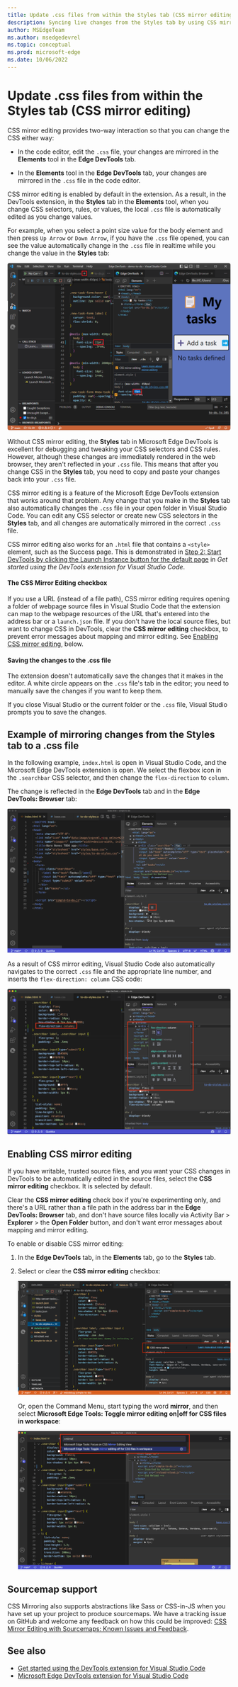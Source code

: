 ```yaml
---
title: Update .css files from within the Styles tab (CSS mirror editing)
description: Syncing live changes from the Styles tab by using CSS mirror editing in the Microsoft Edge Developer Tools extension for Visual Studio Code.
author: MSEdgeTeam
ms.author: msedgedevrel
ms.topic: conceptual
ms.prod: microsoft-edge
ms.date: 10/06/2022
---
```

# Update .css files from within the Styles tab (CSS mirror editing)

CSS mirror editing provides two-way interaction so that you can change the CSS either way:

*  In the code editor, edit the `.css` file, your changes are mirrored in the **Elements** tool in the **Edge DevTools** tab.

*  In the **Elements** tool in the **Edge DevTools** tab, your changes are mirrored in the `.css` file in the code editor.

CSS mirror editing is enabled by default in the extension.  As a result, in the DevTools extension, in the **Styles** tab in the **Elements** tool, when you change CSS selectors, rules, or values, the local `.css` file is automatically edited as you change values.

For example, when you select a point size value for the body element and then press `Up Arrow` or `Down Arrow`, if you have the `.css` file opened, you can see the value automatically change in the `.css` file in realtime while you change the value in the **Styles** tab:

![Live editing of the .css file when you change values in the Styles tab](./css-mirror-editing-styles-tab-images/live-mirror-editing.png)

Without CSS mirror editing, the **Styles** tab in Microsoft Edge DevTools is excellent for debugging and tweaking your CSS selectors and CSS rules.  However, although these changes are immediately rendered in the web browser, they aren't reflected in your `.css` file.  This means that after you change CSS in the **Styles** tab, you need to copy and paste your changes back into your `.css` file.

CSS mirror editing is a feature of the Microsoft Edge DevTools extension that works around that problem.  Any change that you make in the **Styles** tab also automatically changes the `.css` file in your open folder in Visual Studio Code.  You can edit any CSS selector or create new CSS selectors in the **Styles** tab, and all changes are automatically mirrored in the correct `.css` file.

CSS mirror editing also works for an `.html` file that contains a `<style>` element, such as the Success page.  This is demonstrated in [Step 2: Start DevTools by clicking the Launch Instance button for the default page](./get-started#step-2-start-devtools-by-clicking-the-launch-instance-button-for-the-default-page) in _Get started using the DevTools extension for Visual Studio Code_.


#### The CSS Mirror Editing checkbox

If you use a URL (instead of a file path), CSS mirror editing requires opening a folder of webpage source files in Visual Studio Code that the extension can map to the webpage resources of the URL that's entered into the address bar or a `launch.json` file.  If you don't have the local source files, but want to change CSS in DevTools, clear the **CSS mirror editing** checkbox, to prevent error messages about mapping and mirror editing.  See [Enabling CSS mirror editing](#enabling-css-mirror-editing), below.


#### Saving the changes to the .css file

The extension doesn't automatically save the changes that it makes in the editor.  A white circle appears on the `.css` file's tab in the editor; you need to manually save the changes if you want to keep them.

If you close Visual Studio or the current folder or the `.css` file, Visual Studio prompts you to save the changes.


<!-- ====================================================================== -->
## Example of mirroring changes from the Styles tab to a .css file

In the following example, `index.html` is open in Visual Studio Code, and the Microsoft Edge DevTools extension is open.  We select the flexbox icon in the `.searchbar` CSS selector, and then change the `flex-direction` to `column`.

The change is reflected in the **Edge DevTools** tab and in the **Edge DevTools: Browser** tab:

![Selecting the flexbox icon in the Styles tab to create a CSS change](./css-mirror-editing-styles-tab-images/css-mirror-editing-start.png)

As a result of CSS mirror editing, Visual Studio Code also automatically navigates to the correct `.css` file and the appropriate line number, and inserts the `flex-direction: column` CSS code:

![Changing the CSS setting created a new line of code in the correct .css file](./css-mirror-editing-styles-tab-images/css-mirror-editing-changed-file.png)


<!-- ====================================================================== -->
## Enabling CSS mirror editing

If you have writable, trusted source files, and you want your CSS changes in DevTools to be automatically edited in the source files, select the **CSS mirror editing** checkbox.  It is selected by default.

Clear the **CSS mirror editing** check box if you're experimenting only, and there's a URL rather than a file path in the address bar in the **Edge DevTools: Browser** tab, and don't have source files locally via Activity Bar > **Explorer** > the **Open Folder** button, and don't want error messages about mapping and mirror editing.

To enable or disable CSS mirror editing:

1. In the **Edge DevTools** tab, in the **Elements** tab, go to the **Styles** tab.

1. Select or clear the **CSS mirror editing** checkbox:

   ![Checkbox in the Styles panel of the Elements tool to enable or disable CSS mirroring](./css-mirror-editing-styles-tab-images/css-mirror-editing-checkbox.png)

   Or, open the Command Menu, start typing the word **mirror**, and then select **Microsoft Edge Tools: Toggle mirror editing on|off for CSS files in workspace**:

   ![Using the Command Menu to focus the CSS mirror editing view and turn CSS mirror editing on or off](./css-mirror-editing-styles-tab-images/css-mirror-editing-command.png)


<!-- ====================================================================== -->
## Sourcemap support

CSS Mirroring also supports abstractions like Sass or CSS-in-JS when you have set up your project to produce sourcemaps.  We have a tracking issue on GitHub and welcome any feedback on how this could be improved: [CSS Mirror Editing with Sourcemaps: Known Issues and Feedback](https://github.com/microsoft/vscode-edge-devtools/issues/965).


<!-- ====================================================================== -->
## See also

* [Get started using the DevTools extension for Visual Studio Code](./get-started)
* [Microsoft Edge DevTools extension for Visual Studio Code](./microsoft-edge-devtools-extension)
